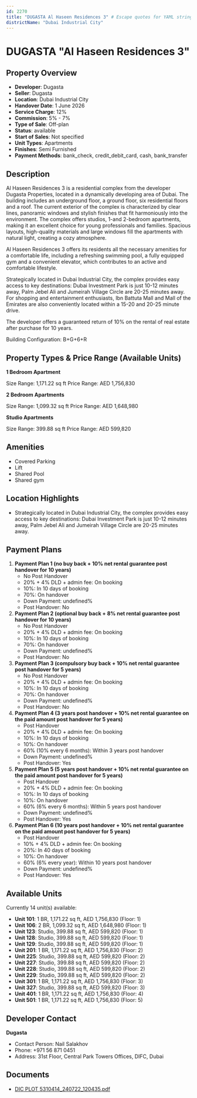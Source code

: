 ```yaml
---
id: 2270
title: "DUGASTA Al Haseen Residences 3" # Escape quotes for YAML string
districtName: "Dubai Industrial City"
---
```


# DUGASTA "Al Haseen Residences 3"

## Property Overview
- **Developer**: Dugasta
- **Seller**: Dugasta
- **Location**: Dubai Industrial City
- **Handover Date**: 1 June 2026
- **Service Charge**: 12%
- **Commission**: 5% - 7%
- **Type of Sale**: Off-plan
- **Status**: available
- **Start of Sales**: Not specified
- **Unit Types**: Apartments
- **Finishes**: Semi Furnished
- **Payment Methods**: bank_check, credit_debit_card, cash, bank_transfer

## Description
Al Haseen Residences 3 is a residential complex from the developer Dugasta Properties, located in a dynamically developing area of Dubai. The building includes an underground floor, a ground floor, six residential floors and a roof. The current exterior of the complex is characterized by clear lines, panoramic windows and stylish finishes that fit harmoniously into the environment. The complex offers studios, 1-and 2-bedroom apartments, making it an excellent choice for young professionals and families. Spacious layouts, high-quality materials and large windows fill the apartments with natural light, creating a cozy atmosphere.

Al Haseen Residences 3 offers its residents all the necessary amenities for a comfortable life, including a refreshing swimming pool, a fully equipped gym and a convenient elevator, which contributes to an active and comfortable lifestyle.

Strategically located in Dubai Industrial City, the complex provides easy access to key destinations: Dubai Investment Park is just 10-12 minutes away, Palm Jebel Ali and Jumeirah Village Circle are 20-25 minutes away. For shopping and entertainment enthusiasts, Ibn Battuta Mall and Mall of the Emirates are also conveniently located within a 15-20 and 20-25 minute drive.

The developer offers a guaranteed return of 10% on the rental of real estate after purchase for 10 years.

Building Configuration: B+G+6+R

## Property Types & Price Range (Available Units)
**1 Bedroom Apartment**

Size Range: 1,171.22 sq ft
Price Range: AED 1,756,830

**2 Bedroom Apartments**

Size Range: 1,099.32 sq ft
Price Range: AED 1,648,980

**Studio Apartments**

Size Range: 399.88 sq ft
Price Range: AED 599,820

## Amenities
- Covered Parking
- Lift
- Shared Pool
- Shared gym

## Location Highlights
- Strategically located in Dubai Industrial City, the complex provides easy access to key destinations: Dubai Investment Park is just 10-12 minutes away, Palm Jebel Ali and Jumeirah Village Circle are 20-25 minutes away.

## Payment Plans
1. **Payment Plan 1 (no buy back + 10% net rental guarantee post handover for 10 years)**
   - No Post Handover
   - 20% + 4% DLD + admin fee: On booking
   - 10%: In 10 days of booking
   - 70%: On handover
   - Down Payment: undefined%
   - Post Handover: No
2. **Payment Plan 2 (optional buy back + 8% net rental guarantee post handover for 10 years)**
   - No Post Handover
   - 20% + 4% DLD + admin fee: On booking
   - 10%: In 10 days of booking
   - 70%: On handover
   - Down Payment: undefined%
   - Post Handover: No
3. **Payment Plan 3 (compulsory buy back + 10% net rental guarantee post handover for 5 years)**
   - No Post Handover
   - 20% + 4% DLD + admin fee: On booking
   - 10%: In 10 days of booking
   - 70%: On handover
   - Down Payment: undefined%
   - Post Handover: No
4. **Payment Plan 4 (3 years post handover + 10% net rental guarantee on the paid amount post handover for 5 years)**
   - Post Handover
   - 20% + 4% DLD + admin fee: On booking
   - 10%: In 10 days of booking
   - 10%: On handover
   - 60% (10% every 6 months): Within 3 years post handover
   - Down Payment: undefined%
   - Post Handover: Yes
5. **Payment Plan 5 (5 years post handover + 10% net rental guarantee on the paid amount post handover for 5 years)**
   - Post Handover
   - 20% + 4% DLD + admin fee: On booking
   - 10%: In 10 days of booking
   - 10%: On handover
   - 60% (6% every 6 months): Within 5 years post handover
   - Down Payment: undefined%
   - Post Handover: Yes
6. **Payment Plan 6 (10 years post handover + 10% net rental guarantee on the paid amount post handover for 5 years)**
   - Post Handover
   - 10% + 4% DLD + admin fee: On booking
   - 20%: In 40 days of booking
   - 10%: On handover
   - 60% (6% every year): Within 10 years post handover
   - Down Payment: undefined%
   - Post Handover: Yes

## Available Units
Currently 14 unit(s) available:
- **Unit 101**: 1 BR, 1,171.22 sq ft, AED 1,756,830 (Floor: 1)
- **Unit 106**: 2 BR, 1,099.32 sq ft, AED 1,648,980 (Floor: 1)
- **Unit 123**: Studio, 399.88 sq ft, AED 599,820 (Floor: 1)
- **Unit 128**: Studio, 399.88 sq ft, AED 599,820 (Floor: 1)
- **Unit 129**: Studio, 399.88 sq ft, AED 599,820 (Floor: 1)
- **Unit 201**: 1 BR, 1,171.22 sq ft, AED 1,756,830 (Floor: 2)
- **Unit 225**: Studio, 399.88 sq ft, AED 599,820 (Floor: 2)
- **Unit 227**: Studio, 399.88 sq ft, AED 599,820 (Floor: 2)
- **Unit 228**: Studio, 399.88 sq ft, AED 599,820 (Floor: 2)
- **Unit 229**: Studio, 399.88 sq ft, AED 599,820 (Floor: 2)
- **Unit 301**: 1 BR, 1,171.22 sq ft, AED 1,756,830 (Floor: 3)
- **Unit 327**: Studio, 399.88 sq ft, AED 599,820 (Floor: 3)
- **Unit 401**: 1 BR, 1,171.22 sq ft, AED 1,756,830 (Floor: 4)
- **Unit 501**: 1 BR, 1,171.22 sq ft, AED 1,756,830 (Floor: 5)

## Developer Contact
**Dugasta**
- Contact Person: Nail Salakhov
- Phone: +971 56 871 0451
- Address: 31st Floor, Central Park Towers Offices, DIFC, Dubai

## Documents
- [DIC PLOT 5310414_240722_120435.pdf](https://cdn.geniemap.net/2024/07/24/7db1fIceZWeU4QL6XjxzJ4yCanWqhaBFsqYrU9QT.pdf)
